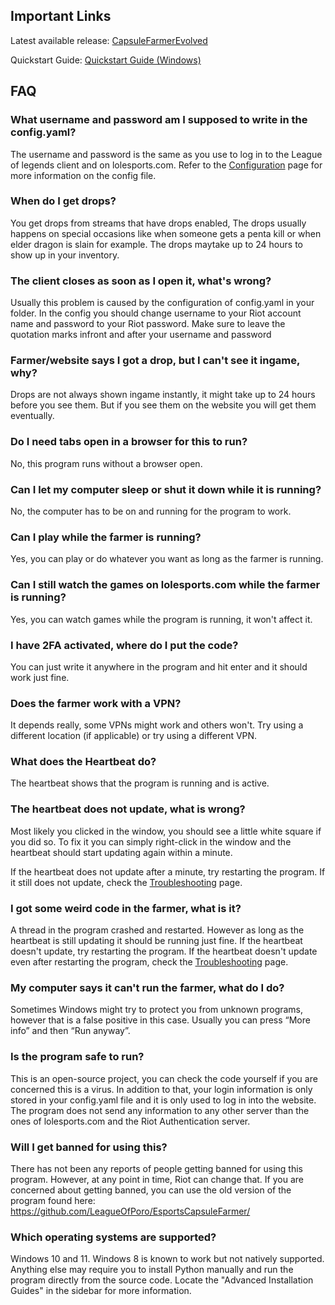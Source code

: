 ## Important Links

Latest available release: [CapsuleFarmerEvolved](https://github.com/LeagueOfPoro/CapsuleFarmerEvolved/releases/latest)

Quickstart Guide: [Quickstart Guide (Windows)](Getting-Started/Quickstart-Guide)

## FAQ

### What username and password am I supposed to write in the config.yaml?
The username and password is the same as you use to log in to the League of legends client and on lolesports.com.
Refer to the [Configuration](Configuration) page for more information on the config file.

### When do I get drops?
You get drops from streams that have drops enabled, The drops usually happens on special occasions like when someone gets a penta kill or when elder dragon is slain for example. The drops maytake up to 24 hours to show up in your inventory.

### The client closes as soon as I open it, what's wrong?
Usually this problem is caused by the configuration of config.yaml in your folder. In the config you should change username to your Riot account name and password to your Riot password. Make sure to leave the quotation marks infront and after your username and password

### Farmer/website says I got a drop, but I can't see it ingame, why?
Drops are not always shown ingame instantly, it might take up to 24 hours before you see them. But if you see them on the website you will get them eventually.

### Do I need tabs open in a browser for this to run?
No, this program runs without a browser open.

### Can I let my computer sleep or shut it down while it is running?
No, the computer has to be on and running for the program to work.

### Can I play while the farmer is running?
Yes, you can play or do whatever you want as long as the farmer is running.

### Can I still watch the games on lolesports.com while the farmer is running?
Yes, you can watch games while the program is running, it won't affect it.

### I have 2FA activated, where do I put the code?
You can just write it anywhere in the program and hit enter and it should work just fine.

### Does the farmer work with a VPN?
It depends really, some VPNs might work and others won't. Try using a different location (if applicable) or try using a different VPN.

### What does the Heartbeat do?
The heartbeat shows that the program is running and is active.

### The heartbeat does not update, what is wrong?
Most likely you clicked in the window, you should see a little white square if you did so. To fix it you can simply right-click in the window and the heartbeat should start updating again within a minute.

If the heartbeat does not update after a minute, try restarting the program. If it still does not update, check the [Troubleshooting](Troubleshooting) page.

### I got some weird code in the farmer, what is it?
A thread in the program crashed and restarted. However as long as the heartbeat is still updating it should be running just fine. If the heartbeat doesn't update, try restarting the program. If the heartbeat doesn't update even after restarting the program, check the [Troubleshooting](Troubleshooting) page.

### My computer says it can't run the farmer, what do I do?
Sometimes Windows might try to protect you from unknown programs, however that is a false positive in this case. Usually you can press “More info” and then “Run anyway”.

### Is the program safe to run?
This is an open-source project, you can check the code yourself if you are concerned this is a virus. 
In addition to that, your login information is only stored in your config.yaml file and it is only used to log in into the website. The program does not send any information to any other server than the ones of lolesports.com and the Riot Authentication server.

### Will I get banned for using this?
There has not been any reports of people getting banned for using this program. However, at any point in time, Riot can change that. If you are concerned about getting banned, you can use the old version of the program found here: https://github.com/LeagueOfPoro/EsportsCapsuleFarmer/

### Which operating systems are supported?
Windows 10 and 11. Windows 8 is known to work but not natively supported. Anything else may require you to install Python manually and run the program directly from the source code. Locate the "Advanced Installation Guides" in the sidebar for more information.
